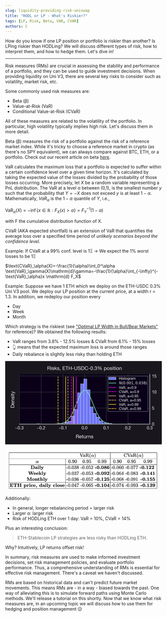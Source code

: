 ```yaml
---
slug: liquidity-providing-risk-uniswap
title: "HODL or LP - What's Riskier?"
tags: [LP, Risk, Beta, VAR, CVAR]
authors: C
---
```


How do you know if one LP position or portfolio is riskier than another? Is LPing riskier than HODLing? We will discuss different types of risk, how to interpret them, and how to hedge them. Let's dive in!

<!--truncate-->

---

Risk measures (RMs) are crucial in assessing the stability and performance of a portfolio, and they can be used to guide investment decisions. When providing liquidity on Uni V3, there are several key risks to consider such as volatility, market risk, etc.

Some commonly used risk measures are:
-   Beta (β)
-   Value-at-Risk (VaR)
-   Conditional Value-at-Risk (CVaR)

All of these measures are related to the volatility of the portfolio. In particular, high volatility typically implies high risk. Let's discuss them in more detail.

Beta (β) measures the risk of a portfolio against the risk of a reference market index. While it's tricky to choose a reference market in crypto (as there's no SPY equivalent), we can always compare against BTC, ETH, or a portfolio. Check out our recent article on beta [here](https://panoptic.xyz/research/greeks-series-beta).

VaR calculates the maximum loss that a portfolio is expected to suffer within a certain confidence level over a given time horizon. It's calculated by taking the expected value of the losses divided by the probability of those losses occurring. More precisely, let $X$ be a random variable representing a PnL distribution. The VaR at a level α between (0,1), is the smallest number $y$ such that the probability that $Y=-X$ does not exceed $y$ is at least $1-α$. Mathematically, $VaR_α$ is the $1-α$ quantile of $Y$, i.e.,

$\text{VaR}_\alpha(X)=-\inf\left\{x\in\mathbb{R}: F_X(x)>\alpha\right\}=F^{-1}_Y(1-α)$

with F the cumulative distribution function of X.

CVaR (AKA expected shortfall) is an extension of VaR that quantifies the average loss over a specified time period of *unlikely scenarios beyond the confidence level.*

Example: If CVaR at a 99% conf. level is 1Ξ → We expect the 1% worst losses to be 1Ξ

$\text{CVaR}_\alpha(X)=-\frac{1}{\alpha}\int_0^\alpha \text{VaR}_\gamma(X)\mathrm{d}\gamma=-\frac{1}{\alpha}\int_{-\infty}^{-\text{VaR}_\alpha}x \mathrm{d} F_X$

Example: Suppose we have 1 ETH which we deploy on the ETH-USDC 0.3% Uni V3 pool. We deploy our LP position at the current price, at a width r = 1.3. In addition, we redeploy our position every
-   Day
-   Week
-   Month

Which strategy is the riskiest (see ["Optimal LP Width in Bull/Bear Markets"](https://panoptic.xyz/research/uniswap-lp-width) for reference)? We obtained the following results:
-   VaR ranges from 3.8% - 12.5% losses & CVaR from 6.1% - 15% losses
-   👆 means that the expected maximum loss is around those ranges
-   Daily rebalance is slightly less risky than holding ETH

![img-1](./img-1.png)

![img-2](./img-2.png)

Additionally:
-   In general, longer rebalancing period = larger risk
-   Larger α: larger risk
-   Risk of HODLing ETH over 1 day: VaR = 10%, CVaR = 14%
    
Plus an interesting conclusion:
> ETH-Stablecoin LP strategies are less risky than HODLing ETH.

Why? Intuitively, LP returns offset risk!

In summary, risk measures are used to make informed investment decisions, set risk management policies, and evaluate portfolio performance. Thus, a comprehensive understanding of RMs is essential for effective risk management. There's a caveat we haven't discussed.

RMs are based on historical data and can't predict future market movements. This means RMs are - in a way - biased towards the past. One way of alleviating this is to simulate forward paths using Monte Carlo methods. We'll release a tutorial on this shortly. Now that we know what risk measures are, in an upcoming topic we will discuss how to use them for hedging and position management 😉